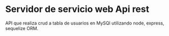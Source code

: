 # Servidor de servicio web Api rest

API que realiza crud a tabla de usuarios en MySQl utilizando node, express, sequelize ORM.